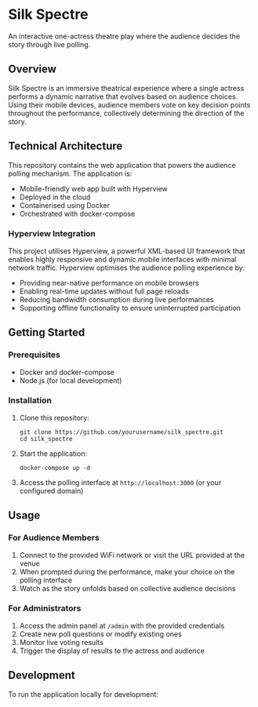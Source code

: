 # Silk Spectre

An interactive one-actress theatre play where the audience decides the story through live polling.

## Overview

Silk Spectre is an immersive theatrical experience where a single actress performs a dynamic narrative that evolves based on audience choices. Using their mobile devices, audience members vote on key decision points throughout the performance, collectively determining the direction of the story.

## Technical Architecture

This repository contains the web application that powers the audience polling mechanism. The application is:

- Mobile-friendly web app built with Hyperview 
- Deployed in the cloud
- Containerised using Docker
- Orchestrated with docker-compose

### Hyperview Integration

This project utilises Hyperview, a powerful XML-based UI framework that enables highly responsive and dynamic mobile interfaces with minimal network traffic. Hyperview optimises the audience polling experience by:

- Providing near-native performance on mobile browsers
- Enabling real-time updates without full page reloads
- Reducing bandwidth consumption during live performances
- Supporting offline functionality to ensure uninterrupted participation

## Getting Started

### Prerequisites

- Docker and docker-compose
- Node.js (for local development)

### Installation

1. Clone this repository:
   ```
   git clone https://github.com/yourusername/silk_spectre.git
   cd silk_spectre
   ```

2. Start the application:
   ```
   docker-compose up -d
   ```

3. Access the polling interface at `http://localhost:3000` (or your configured domain)

## Usage

### For Audience Members

1. Connect to the provided WiFi network or visit the URL provided at the venue
2. When prompted during the performance, make your choice on the polling interface
3. Watch as the story unfolds based on collective audience decisions

### For Administrators

1. Access the admin panel at `/admin` with the provided credentials
2. Create new poll questions or modify existing ones
3. Monitor live voting results
4. Trigger the display of results to the actress and audience

## Development

To run the application locally for development:
